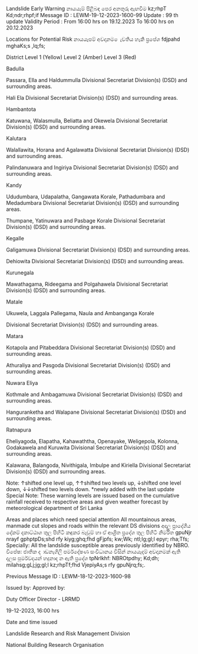 Landslide Early Warning නායයෑම් පිළිබඳ පෙර අනතුරු ඇඟවීම kz;rhpT Kd;ndr;rhpf;if Message ID : LEWM-19-12-2023-1600-99 Update : 99 th update Validity Period : From 16:00 hrs on 19.12.2023 To 16:00 hrs on 20.12.2023

Locations for Potential Risk නායයෑපම් අවදානම ෙැවතිය හැකි ප්‍රපේශ fdjpahd mghaKs;s ,lq;fs;

District Level 1 (Yellow) Level 2 (Amber) Level 3 (Red)

Badulla

Passara, Ella and Haldummulla Divisional Secretariat Division(s) (DSD) and surrounding areas.

Hali Ela Divisional Secretariat Division(s) (DSD) and surrounding areas.

Hambantota

Katuwana, Walasmulla, Beliatta and Okewela Divisional Secretariat Division(s) (DSD) and surrounding areas.

Kalutara

Walallawita, Horana and Agalawatta Divisional Secretariat Division(s) (DSD) and surrounding areas.

Palindanuwara and Ingiriya Divisional Secretariat Division(s) (DSD) and surrounding areas.

Kandy

Ududumbara, Udapalatha, Gangawata Korale, Pathadumbara and Medadumbara Divisional Secretariat Division(s) (DSD) and surrounding areas.

Thumpane, Yatinuwara and Pasbage Korale Divisional Secretariat Division(s) (DSD) and surrounding areas.

Kegalle

Galigamuwa Divisional Secretariat Division(s) (DSD) and surrounding areas.

Dehiowita Divisional Secretariat Division(s) (DSD) and surrounding areas.

Kurunegala

Mawathagama, Rideegama and Polgahawela Divisional Secretariat Division(s) (DSD) and surrounding areas.

Matale

Ukuwela, Laggala Pallegama, Naula and Ambanganga Korale

Divisional Secretariat Division(s) (DSD) and surrounding areas.

Matara

Kotapola and Pitabeddara Divisional Secretariat Division(s) (DSD) and surrounding areas.

Athuraliya and Pasgoda Divisional Secretariat Division(s) (DSD) and surrounding areas.

Nuwara Eliya

Kothmale and Ambagamuwa Divisional Secretariat Division(s) (DSD) and surrounding areas.

Hanguranketha and Walapane Divisional Secretariat Division(s) (DSD) and surrounding areas.

Ratnapura

Eheliyagoda, Elapatha, Kahawaththa, Openayake, Weligepola, Kolonna, Godakawela and Kuruwita Divisional Secretariat Division(s) (DSD) and surrounding areas.

Kalawana, Balangoda, Nivithigala, Imbulpe and Kiriella Divisional Secretariat Division(s) (DSD) and surrounding areas.

Note: ↑shifted one level up, ↑↑shifted two levels up, ↓shifted one level down, ↓↓shifted two levels down. *newly added with the last update Special Note: These warning levels are issued based on the cumulative rainfall received to respective areas and given weather forecast by meteorological department of Sri Lanka

Areas and places which need special attention All mountainous areas, manmade cut slopes and roads within the relevant DS divisions අදාල ප්‍රාදේශීය දේකම් දකාට්ඨාශ තුල පිහිටි කඳුකර බෑවුම් හා ඒ ආශ්‍රිත ප්‍රදේශ තුල පිහිටි නිර්මිත gpuNjr nrayf gphptpDs;shd rfy kiyg;ghq;fhd gFjpfs; kw;Wk; ntl;lg;gl;l epyr; rha;Tfs; Specially: All the landslide susceptible areas previously identified by NBRO. විපේෂ: ජාතික ද ාඩනැගිලි පර්මදේෂණ සංවිධානය විසින් නායයෑදම් අවදානමක් ඇති දලස පුර්මවදයන් හදුනාද න ඇති ප්‍රදේශ tpNrlkhf: NBROtpdhy; Kd;dh; milahsg;gLj;jg;gl;l kz;rhpTf;fhd VjepiyAs;s rfy gpuNjrq;fs;.

Previous Message ID : LEWM-18-12-2023-1600-98

Issued by: Approved by:

Duty Officer Director - LRRMD

19-12-2023, 16:00 hrs

Date and time issued

Landslide Research and Risk Management Division

National Building Research Organisation